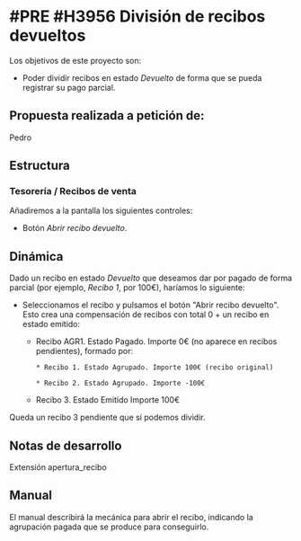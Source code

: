 # #PRE #H3956 División de recibos devueltos

Los objetivos de este proyecto son:
+ Poder dividir recibos en estado _Devuelto_ de forma que se pueda registrar su pago parcial.

## Propuesta realizada a petición de:
Pedro

## Estructura

### Tesorería / Recibos de venta
Añadiremos a la pantalla los siguientes controles:
+ Botón _Abrir recibo devuelto_.

## Dinámica
Dado un recibo en estado _Devuelto_ que deseamos dar por pagado de forma parcial (por ejemplo, _Recibo 1_, por 100€), haríamos lo siguiente:

+ Seleccionamos el recibo y pulsamos el botón "Abrir recibo devuelto". Esto crea una compensación de recibos con total 0 + un recibo en estado emitido:

    * Recibo AGR1. Estado Pagado. Importe 0€ (no aparece en recibos pendientes), formado por:

          * Recibo 1. Estado Agrupado. Importe 100€ (recibo original)

          * Recibo 2. Estado Agrupado. Importe -100€

    * Recibo 3. Estado Emitido Importe 100€

Queda un recibo 3 pendiente que sí podemos dividir.

## Notas de desarrollo
Extensión apertura_recibo

## Manual
El manual describirá la mecánica para abrir el recibo, indicando la agrupación pagada que se produce para conseguirlo.
